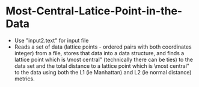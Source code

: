 # Most-Central-Latice-Point-in-the-Data
- Use "input2.text" for input file
- Reads a set of data (lattice points - ordered pairs with both coordinates integer) from a file, stores that data into a data structure, and finds a lattice point which is \most central" (technically there can be ties) to the data set and the total distance to a lattice point which is \most central" to the data using both the L1 (ie Manhattan) and L2 (ie normal distance) metrics.
